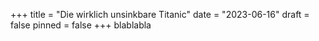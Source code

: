+++
title = "Die wirklich unsinkbare Titanic"
date = "2023-06-16"
draft = false
pinned = false
+++
blablabla